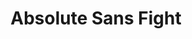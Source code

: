 ---
title: "Absolute Sans Fight"
authors:
 - egger
links:
 - url: "https://egger233.lanzouy.com/iQ6pZ0lkkoof"
---
